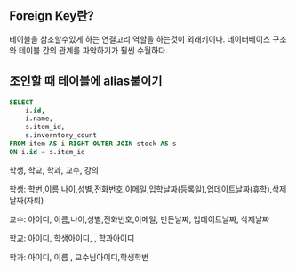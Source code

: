 ## Foreign Key란?
테이블을 참조할수있게 하는 연결고리 역할을 하는것이 외래키이다.
데이터베이스 구조와 테이블 간의 관계를 파악하기가 훨씬 수월하다.

## 조인할 때 테이블에 alias붙이기
```sql
SELECT 
	i.id,
	i.name,
	s.item_id,
	s.inverntory_count
FROM item AS i RIGHT OUTER JOIN stock AS s
ON i.id = s.item_id
```

학생, 학교, 학과, 교수, 강의

학생: 학번,이름,나이,성별,전화번호,이메일,입학날짜(등록일),업데이트날짜(휴학),삭제날짜(자퇴)

교수: 아이디, 이름,나이,성별,전화번호,이메일, 만든날짜, 업데이트날짜, 삭제날짜

학교: 아이디, 학생아이디, , 학과아이디

학과: 아이디, 이름 , 교수님아이디,학생학번



